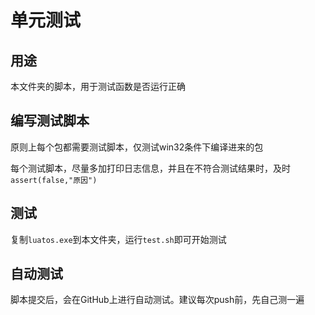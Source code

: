 # 单元测试

## 用途

本文件夹的脚本，用于测试函数是否运行正确

## 编写测试脚本

原则上每个包都需要测试脚本，仅测试win32条件下编译进来的包

每个测试脚本，尽量多加打印日志信息，并且在不符合测试结果时，及时`assert(false,"原因")`

## 测试

复制`luatos.exe`到本文件夹，运行`test.sh`即可开始测试

## 自动测试

脚本提交后，会在GitHub上进行自动测试。建议每次push前，先自己测一遍
